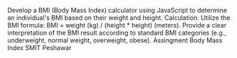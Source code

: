Develop a BMI (Body Mass Index) calculator using JavaScript to determine an individual's BMI based on their weight and height.
Calculation: Utilize the BMI formula: BMI = weight (kg) / (height * height) (meters).
Provide a clear interpretation of the BMI result according to standard BMI categories (e.g., underweight, normal weight, overweight, obese).
Assingment 
Body Mass Index
SMIT Peshawar
